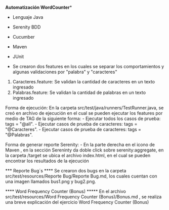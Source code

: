******Automatización WordCounter*******

- Lenguaje Java
- Serenity BDD
- Cucumber
- Maven
- JUnit

- Se crearon dos features en los cuales se separar los comportamientos y algunas validaciones por "palabra" y "caracteres"
1. Caracteres.feature:
   Se validan la cantidad de caracteres en un texto ingresado
2. Palabras.feature:
      Se validan la cantidad de palabras en un texto ingresado

Forma de ejecución:
En la carpeta src/test/java/runners/TestRunner.java, se creó en archivo de ejecución en el cual se pueden ejecutar los features por medio de TAG
de la siguiente forma:
    - Ejecutar todos los casos de prueba: tags = "@all".
    - Ejecutar casos de prueba de caracteres: tags = "@Caracteres".
    - Ejecutar casos de prueba de caracteres: tags = "@Palabras".

Forma de generar reporte Serenity:
    - En la parte derecha en el icono de Maven , en la sección Sereninty da doble click sobre serenity:aggregate, en la carpeta /target se ubica el archivo 
    index.html, en el cual se pueden encontrar los resultados de la ejecución 

*** Reporte Bug´s ****
Se crearon dos bugs en la carpeta src/test/resources/Reporte Bug/Reporte Bug.md, los cuales cuentan con una imagen llamados bus1.png y bug2.png.

**** Word Frequency Counter (Bonus) *****
En el archivo src/test/resources/Word Frequency Counter (Bonus)/Bonus.md , se realiza una breve explicación del ejercicio Word Frequency Counter (Bonus)



